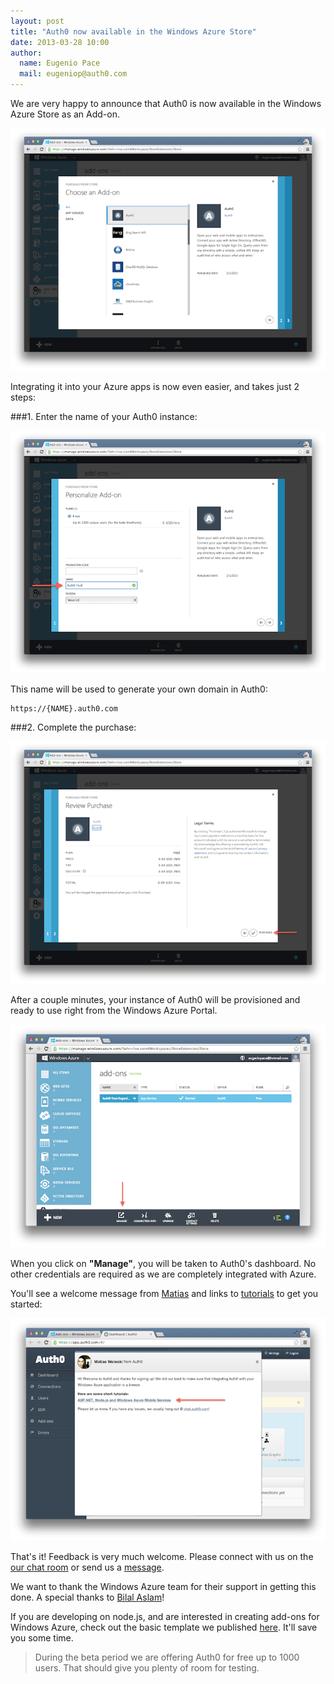 ```yaml
---
layout: post
title: "Auth0 now available in the Windows Azure Store"
date: 2013-03-28 10:00
author: 
  name: Eugenio Pace
  mail: eugeniop@auth0.com
---
```


We are very happy to announce that Auth0 is now available in the Windows Azure Store as an Add-on. 

![azure store addon](/img/auth0-azurestore-portal.png)

Integrating it into your Azure apps is now even easier, and takes just 2 steps:

###1. Enter the name of your Auth0 instance:

![azure store addon](/img/auth0-azurestore-name.png)

This name will be used to generate your own domain in Auth0:

	https://{NAME}.auth0.com

###2. Complete the purchase:

![azure store addon](/img/auth0-azurestore-purchase.png)

After a couple minutes, your instance of Auth0 will be provisioned and ready to use right from the Windows Azure Portal. 

![azure store addon](/img/auth0-azurestore-manage.png)

When you click on __"Manage"__, you will be taken to Auth0's dashboard. No other credentials are required as we are completely integrated with Azure. 

You'll see a welcome message from [Matias](https://twitter.com/woloski) and links to [tutorials](https://docs.auth0.com/azure-tutorial) to get you started:

![azure store addon](/img/auth0-azurestore-auth0portal-welcome.png)

That's it! Feedback is very much welcome. Please connect with us on the [our chat room](http://chat.auth0.com) or send us a [message](mailto://support.auth0.com).

We want to thank the Windows Azure team for their support in getting this done. A special thanks to [Bilal Aslam](http://www.linkedin.com/in/bilalaslam)!

If you are developing on node.js, and are interested in creating add-ons for Windows Azure, check out the basic template we published [here](https://github.com/auth0/node-azure-store). It'll save you some time.

> During the beta period we are offering Auth0 for free up to 1000 users. That should give you plenty of room for testing. 